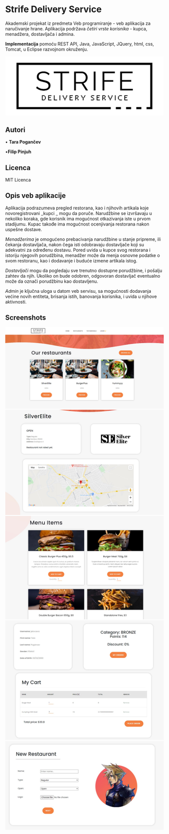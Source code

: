 # Strife Delivery Service
Akademski projekat iz predmeta Veb programiranje - veb aplikacija za naručivanje hrane. Aplikacija podržava *četiri vrste korisnika* - kupca, menadžera, dostavljača i admina. 

**Implementacija** pomoću REST API, Java, JavaScript, JQuery, html, css, Tomcat, u Eclipse razvojnom okruženju.

![Restaurants](StrifeDeliveryService/WebContent/images/logo%20black.png)

## Autori

• **Tara Pogančev**

•**Filip Pinjuh**

## Licenca

MIT Licenca

## Opis veb aplikacije
Aplikacija podrazumeva pregled restorana, kao i njihovih artikala koje novoregistrovani _kupci _ mogu da poruče. Narudžbine se izvršavaju u nekoliko koraka, gde korisnik ima mogućnost otkazivanja iste u prvom stadijumu. Kupac takođe ima mogućnost ocenjivanja restorana nakon uspešne dostave.

_Menadžerima_ je omogućeno prebacivanja narudžbine u stanje pripreme, ili čekanja dostavljača, nakon čega isti odobravaju dostavljače koji su adekvatni za određenu dostavu. Pored uvida u kupce svog restorana i istoriju njegovih porudžbina, menadžer može da menja osnovne podatke o svom restoranu, kao i dodavanje i buduće izmene artikala istog.

_Dostavljači_ mogu da pogledaju sve trenutno dostupne porudžbine, i pošalju zahtev da njih. Ukoliko on bude odobren, odgovoran dostavljač eventualno može da označi porudžbinu kao dostavljenu.

_Admin_ je ključna uloga u datom veb servisu, sa mogućnosti dodavanja većine novih entiteta, brisanja istih, banovanja korisnika, i uvida u njihove aktivnosti. 

## Screenshots

![Restaurants](img/preview1.jpg)
![Restaurants](img/preview2.jpg)
![Restaurants](img/preview3.jpg)
![Restaurants](img/preview4.jpg)
![Restaurants](img/preview5.jpg)
